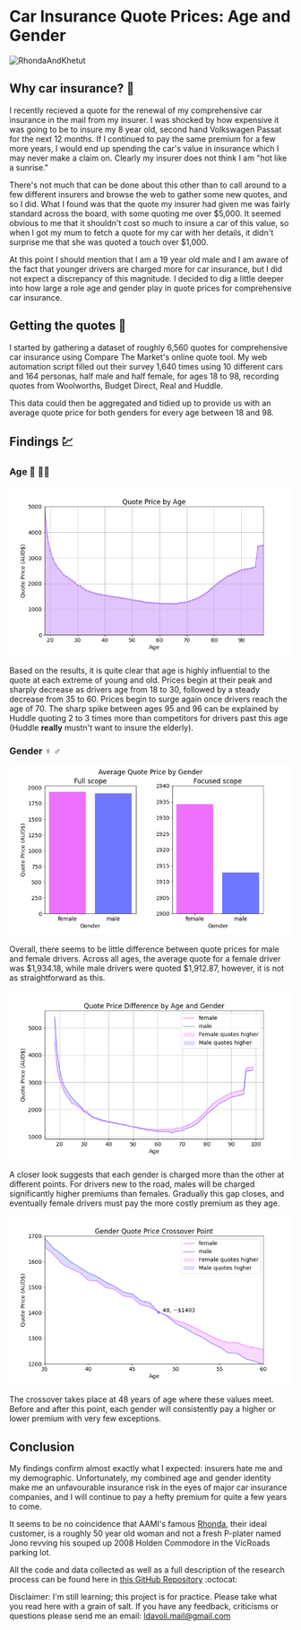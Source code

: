# Car Insurance Quote Prices: Age and Gender

![RhondaAndKhetut](https://cdn.newsapi.com.au/image/v1/de0f50a298f203baa9c32eaee62917c7)

## Why car insurance? :car:
I recently recieved a quote for the renewal of my comprehensive car insurance in the mail from my insurer. I was shocked by how expensive it was going to be to insure my 8 year old, second hand Volkswagen Passat for the next 12 months. If I continued to pay the same premium for a few more years, I would end up spending the car's value in insurance which I may never make a claim on. Clearly my insurer does not think I am "hot like a sunrise."

There's not much that can be done about this other than to call around to a few different insurers and browse the web to gather some new quotes, and so I did. What I found was that the quote my insurer had given me was fairly standard across the board, with some quoting me over \$5,000. It seemed obvious to me that it shouldn't cost so much to insure a car of this value, so when I got my mum to fetch a quote for my car with her details, it didn't surprise me that she was quoted a touch over \$1,000. 

At this point I should mention that I am a 19 year old male and I am aware of the fact that younger drivers are charged more for car insurance, but I did not expect a discrepancy of this magnitude. I decided to dig a little deeper into how large a role age and gender play in quote prices for comprehensive car insurance.


## Getting the quotes :robot:
I started by gathering a dataset of roughly 6,560 quotes for comprehensive car insurance using Compare The Market's online quote tool. My web automation script filled out their survey 1,640 times using 10 different cars and 164 personas, half male and half female, for ages 18 to 98, recording quotes from Woolworths, Budget Direct, Real and Huddle.

This data could then be aggregated and tidied up to provide us with an average quote price for both genders for every age between 18 and 98.


## Findings :chart:
### Age :girl: :white_haired_woman:
![qpByAge](https://raw.githubusercontent.com/lukedavoli/Car_Insurance_Analysis/master/plots/qpByAge.png)

Based on the results, it is quite clear that age is highly influential to the quote at each extreme of young and old. Prices begin at their peak and sharply decrease as drivers age from 18 to 30, followed by a steady decrease from 35 to 60. Prices begin to surge again once drivers reach the age of 70. The sharp spike between ages 95 and 96 can be explained by Huddle quoting 2 to 3 times more than competitors for drivers past this age (Huddle **really** mustn't want to insure the elderly).


### Gender :female_sign: :male_sign:
![qpByGender](https://raw.githubusercontent.com/lukedavoli/Car_Insurance_Analysis/master/plots/avgByGender.png)

Overall, there seems to be little difference between quote prices for male and female drivers. Across all ages, the average quote for a female driver was $1,934.18, while male drivers were quoted $1,912.87, however, it is not as straightforward as this.


![qpByGenderAge](https://raw.githubusercontent.com/lukedavoli/Car_Insurance_Analysis/master/plots/qpDiffByAgeGender.png)

A closer look suggests that each gender is charged more than the other at different points. For drivers new to the road, males will be charged significantly higher premiums than females. Gradually this gap closes, and eventually female drivers must pay the more costly premium as they age.


![qpByGenderAge](https://raw.githubusercontent.com/lukedavoli/Car_Insurance_Analysis/master/plots/qpGenderCrossover.png)

The crossover takes place at 48 years of age where these values meet. Before and after this point, each gender will consistently pay a higher or lower premium with very few exceptions.


## Conclusion
My findings confirm almost exactly what I expected: insurers hate me and my demographic. Unfortunately, my combined age and gender identity make me an unfavourable insurance risk in the eyes of major car insurance companies, and I will continue to pay a hefty premium for quite a few years to come.

It seems to be no coincidence that AAMI's famous [Rhonda](https://www.youtube.com/watch?v=DL0T_zFaHwU), their ideal customer, is a roughly 50 year old woman and not a fresh P-plater named Jono revving his souped up 2008 Holden Commodore in the VicRoads parking lot.

All the code and data collected as well as a full description of the research process can be found here in [this GitHub Repository](https://github.com/lukedavoli/Car_Insurance_Analysis) :octocat:

Disclaimer: I'm still learning; this project is for practice. Please take what you read here with a grain of salt. If you have any feedback, criticisms or questions please send me an email: ldavoli.mail@gmail.com



